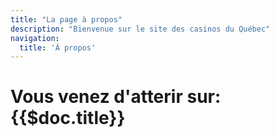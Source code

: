 ```yaml
---
title: "La page à propos"
description: "Bienvenue sur le site des casinos du Québec"
navigation:
  title: 'À propos'
---
```


# Vous venez d'atterir sur: {{$doc.title}}